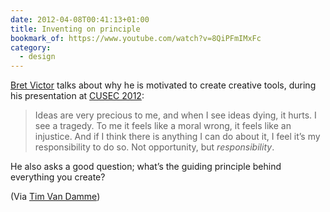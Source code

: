 ```yaml
---
date: 2012-04-08T00:41:13+01:00
title: Inventing on principle
bookmark_of: https://www.youtube.com/watch?v=8QiPFmIMxFc
category:
  - design
---
```


[Bret Victor][1] talks about why he is motivated to create creative tools, during his presentation at [CUSEC 2012][2]:

> Ideas are very precious to me, and when I see ideas dying, it hurts. I see a tragedy. To me it feels like a moral wrong, it feels like an injustice. And if I think there is anything I can do about it, I feel it’s my responsibility to do so. Not opportunity, but _responsibility_.

He also asks a good question; what’s the guiding principle behind everything you create?

(Via [Tim Van Damme][3])

[1]: http://worrydream.com/
[2]: https://2012.cusec.net
[3]: https://maxvoltar.com/archive/inventing-on-principle

